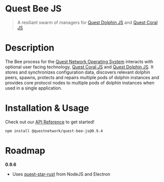 # Quest Bee JS
> A resiliant swarm of managers for [Quest Dolphin JS](quest-dolphin-js) and [Quest Coral JS](quest-coral-js)

# Description

The Bee process for the [Quest Network Operating System](quest-os-js) interacts with optional user facing technology, [Quest Coral JS](quest-coral-js) and [Quest Dolphin JS](quest-dolphin-js). It stores and synchronizes configuration data, discovers relevant dolphin peers, spawns, protects and repairs multiple pods of dolphin instances and provides core protocol nodes to multiple pods of dolphin instances when used in a single application.


# Installation & Usage
Check out our [API Reference](api.md) to get started!

```
npm install @questnetwork/quest-bee-js@0.9.4
```

# Roadmap

**0.9.6**
 - Uses [quest-star-rust](quest-star-rust) from NodeJS and Electron

